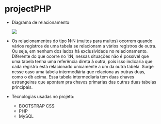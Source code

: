 # projectPHP

- Diagrama de relacionamento


  <img src = "https://github.com/Natanssilva/projectPHP/assets/99294586/e0b83896-40f9-45e7-91c5-269e45ae3c03"> 

- Os relacionamentos do tipo N:N (muitos para muitos) ocorrem quando vários registros de uma tabela se relacionam a vários registros de outra. Ou seja, em nenhum dos lados há exclusividade no relacionamento.
  Diferente do que ocorre no 1:N, nessas situações não é possível que uma tabela tenha uma referência direta à outra, pois isso indicaria que cada registro está relacionado unicamente a um da outra tabela.
  Surge nesse caso uma tabela intermediária que relaciona as outras duas, como o db acima. Essa tabela intermediaria tem duas chaves estrangeiras que apontam pra chaves primarias das outras duas tabelas principais.

- Tecnologias usadas no projeto:
    - BOOTSTRAP CSS
    - PHP
    - MySQL
